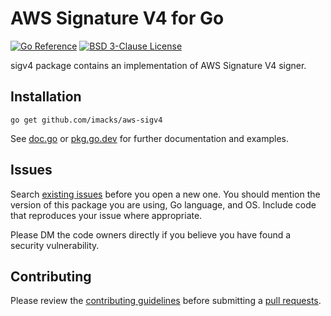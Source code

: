 # AWS Signature V4 for Go

[![Go Reference](https://pkg.go.dev/badge/github.com/imacks/aws-sigv4.svg)](https://pkg.go.dev/github.com/imacks/aws-sigv4)
[![BSD 3-Clause License](https://img.shields.io/badge/license-BSD-blue.svg)](https://github.com/imacks/aws-sigv4/blob/master/LICENSE)

sigv4 package contains an implementation of AWS Signature V4 signer.

## Installation

~~~~
go get github.com/imacks/aws-sigv4
~~~~

See [doc.go](./doc.go) or [pkg.go.dev](https://pkg.go.dev/github.com/imacks/aws-sigv4) for further documentation and examples.

## Issues

Search [existing issues](https://github.com/imacks/aws-sigv4/issues) before you open a new one. You should mention the 
version of this package you are using, Go language, and OS. Include code that reproduces your issue where appropriate.

Please DM the code owners directly if you believe you have found a security vulnerability.

## Contributing

Please review the [contributing guidelines](./CONTRIBUTING.md) before submitting a [pull requests](https://github.com/imacks/aws-sigv4/pulls).
